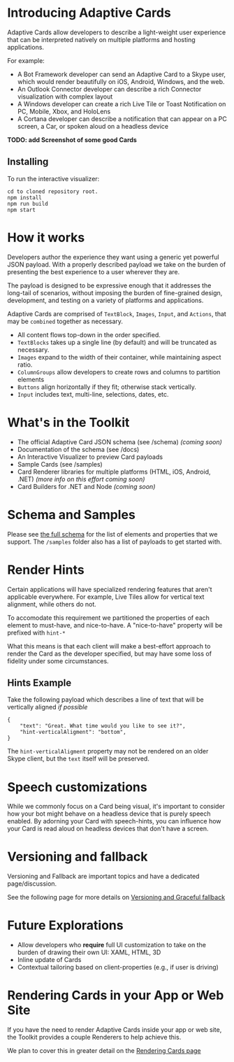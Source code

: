 # Introducing Adaptive Cards

Adaptive Cards allow developers to describe a light-weight user experience that can be interpreted natively on multiple platforms and hosting applications.

For example:

* A Bot Framework developer can send an Adaptive Card to a Skype user, which would render beautifully on iOS, Android, Windows, and the web.
* An Outlook Connector developer can describe a rich Connector visualization with complex layout
* A Windows developer can create a rich Live Tile or Toast Notification on PC, Mobile, Xbox, and HoloLens
* A Cortana developer can describe a notification that can appear on a PC screen, a Car, or spoken aloud on a headless device

**TODO: add Screenshot of some good Cards**

## Installing

To run the interactive visualizer:

```
cd to cloned repository root.
npm install
npm run build
npm start
```

# How it works

Developers author the experience they want using a generic yet powerful JSON payload. With a properly described payload we take on the burden of presenting the best experience to a user wherever they are.

The payload is designed to be expressive enough that it addresses the long-tail of scenarios, without imposing the burden of fine-grained design, development, and testing on a variety of platforms and applications. 

Adaptive Cards are comprised of `TextBlock`, `Images`, `Input`, and `Actions`, that may be `combined` together as necessary. 

* All content flows top-down in the order specified. 
* `TextBlocks` takes up a single line (by default) and will be truncated as necessary. 
* `Images` expand to the width of their container, while maintaining aspect ratio.
* `ColumnGroups` allow developers to create rows and columns to partition elements
* `Buttons` align horizontally if they fit; otherwise stack vertically.
* `Input` includes text, multi-line, selections, dates, etc.

# What's in the Toolkit

* The official Adaptive Card JSON schema (see /schema) *(coming soon)*
* Documentation of the schema (see /docs)
* An Interactive Visualizer to preview Card payloads
* Sample Cards (see /samples)
* Card Renderer libraries for multiple platforms (HTML, iOS, Android, .NET) *(more info on this effort coming soon)*
* Card Builders for .NET and Node *(coming soon)*

# Schema and Samples

Please see [the full schema](docs/Schema.md) for the list of elements and properties that we support.
The `/samples` folder also has a list of payloads to get started with.
 
# Render Hints

Certain applications will have specialized rendering features that aren't applicable everywhere. For example, Live Tiles allow for vertical text alignment, while others do not.

To accomodate this requirement we partitioned the properties of each element to must-have, and nice-to-have. A "nice-to-have" property will be prefixed with `hint-*`

What this means is that each client will make a best-effort approach to render the Card as the developer specified, but may have some loss of fidelity under some circumstances.

## Hints Example

Take the following payload which describes a line of text that will be vertically aligned *if possible*

```
{
    "text": "Great. What time would you like to see it?",
    "hint-verticalAligment": "bottom",
}
```

The `hint-verticalAligment` property may not be rendered on an older Skype client, but the `text` itself will be preserved.

# Speech customizations

While we commonly focus on a Card being visual, it's important to consider how your bot might behave on a headless device that is purely speech enabled. By adorning your Card with speech-hints, you can influence how your Card is read aloud on headless devices that don't have a screen.

# Versioning and fallback

Versioning and Fallback are important topics and have a dedicated page/discussion. 

See the following page for more details on [Versioning and Graceful fallback](docs/GracefulFallback.md)

# Future Explorations

* Allow developers who **require** full UI customization to take on the burden of drawing their own UI: XAML, HTML, 3D 
* Inline update of Cards
* Contextual tailoring based on client-properties (e.g., if user is driving)

# Rendering Cards in your App or Web Site

If you have the need to render Adaptive Cards inside your app or web site, the Toolkit provides a couple Renderers to help achieve this.

We plan to cover this in greater detail on the [Rendering Cards page](docs/RenderingCards.md)
